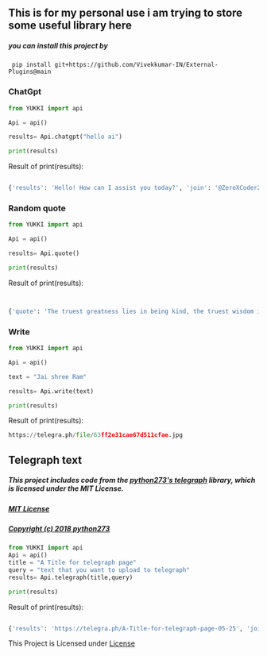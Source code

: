 ## This is for my personal use i am trying to store some useful library here


##### you can install this project by
#####  
` pip install git+https://github.com/Vivekkumar-IN/External-Plugins@main`


### ChatGpt


```python
from YUKKI import api

Api = api()

results= Api.chatgpt("hello ai")

print(results)
```
Result of print(results):

```python

{'results': 'Hello! How can I assist you today?', 'join': '@ZeroXCoderZChat', 'success': True}
```


### Random quote

```python
from YUKKI import api

Api = api()

results= Api.quote()

print(results)

```

Result of print(results):

```python


{'quote': 'The truest greatness lies in being kind, the truest wisdom in a happy mind.', 'author': 'Ella Wheeler Wilcox', 'join': '@ZeroXCoderZChat'}

```

### Write
```python
from YUKKI import api

Api = api()

text = "Jai shree Ram"

results= Api.write(text)

print(results)

```

Result of print(results):

```python
https://telegra.ph/file/63ff2e31cae67d511cfae.jpg
```


## Telegraph text

##### This project includes code from the [python273's telegraph](https://github.com/python273/telegraph) library, which is licensed under the MIT License.

##### [MIT License](https://github.com/python273/telegraph/blob/master/LICENSE)
##### [Copyright (c) 2018 python273](https://github.com/python273/telegraph/blob/master/LICENSE)


```python
from YUKKI import api
Api = api()
title = "A Title for telegraph page"
query = "text that you want to upload to telegraph"
results= Api.telegraph(title,query)

print(results)

```
Result of print(results):

```python

{'results': 'https://telegra.ph/A-Title-for-telegraph-page-05-25', 'join': '@ZeroXCoderZChat', 'success': True}

```



This Project is Licensed under [License](https://github.com/Vivekkumar-IN/External-Plugins/blob/main/LICENSE)